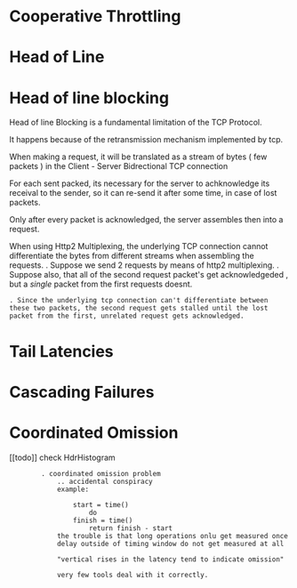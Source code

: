 

# Cooperative Throttling

# Head of Line
    
# Head of line blocking

Head of line Blocking is a fundamental limitation of the TCP Protocol. 

It happens because of the retransmission mechanism implemented by tcp.

When making a request, it will be translated as a stream of bytes ( few packets ) in the Client - Server Bidrectional TCP connection 

For each sent packed, its necessary for the server to achknowledge its receival to the sender, so it can re-send it after some time, in case of lost packets.

Only after every packet is acknowledged, the server assembles then into a request. 


When using Http2 Multiplexing, the underlying TCP connection cannot differentiate the bytes from different streams when assembling the requests. 
    . Suppose we send 2 requests by means of http2 multiplexing. 
    . Suppose also, that all of the second request packet's get acknowledgeded , but a *single* packet from the first requests doesnt.

    . Since the underlying tcp connection can't differentiate between these two packets, the second request gets stalled until the lost packet from the first, unrelated request gets acknowledged. 
    



# Tail Latencies



# Cascading Failures



# Coordinated Omission


[[todo]]
check HdrHistogram
            
            . coordinated omission problem
                .. accidental conspiracy
                example:
                    
                    start = time()
                        do
                    finish = time()
                        return finish - start
                the trouble is that long operations onlu get measured once
                delay outside of timing window do not get measured at all
                
                "vertical rises in the latency tend to indicate omission"

                very few tools deal with it correctly.

